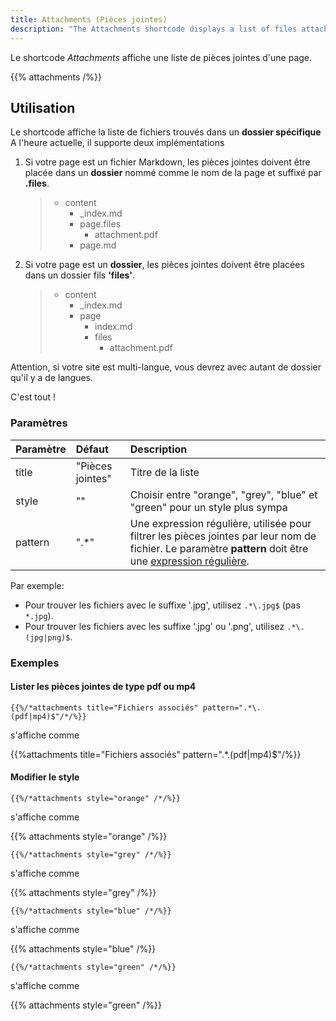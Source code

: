```yaml
---
title: Attachments (Pièces jointes)
description: "The Attachments shortcode displays a list of files attached to a page."
---
```


Le shortcode _Attachments_ affiche une liste de pièces jointes d'une page.

{{% attachments /%}}

## Utilisation

Le shortcode affiche la liste de fichiers trouvés dans un **dossier spécifique**
A l'heure actuelle, il supporte deux implémentations

1. Si votre page est un fichier Markdown, les pièces jointes doivent être placée dans un **dossier** nommé comme le nom de la page et suffixé par **.files**.

   > - content
   >   - \_index.md
   >   - page.files
   >     - attachment.pdf
   >   - page.md

2. Si votre page est un **dossier**, les pièces jointes doivent être placées dans un dossier fils **'files'**.

   > - content
   >   - \_index.md
   >   - page
   >     - index.md
   >     - files
   >       - attachment.pdf

Attention, si votre site est multi-langue, vous devrez avec autant de dossier qu'il y a de langues.

C'est tout !

### Paramètres

| Paramètre | Défaut           | Description                                                                                                                                                                                                  |
| :-------- | :--------------- | :----------------------------------------------------------------------------------------------------------------------------------------------------------------------------------------------------------- |
| title     | "Pièces jointes" | Titre de la liste                                                                                                                                                                                            |
| style     | ""               | Choisir entre "orange", "grey", "blue" et "green" pour un style plus sympa                                                                                                                                   |
| pattern   | ".\*"            | Une expression régulière, utilisée pour filtrer les pièces jointes par leur nom de fichier. Le paramètre **pattern** doit être une [expression régulière](https://en.wikipedia.org/wiki/Regular_expression). |

Par exemple:

- Pour trouver les fichiers avec le suffixe '.jpg', utilisez `.*\.jpg$` (pas `*.jpg`).
- Pour trouver les fichiers avec les suffixe '.jpg' ou '.png', utilisez `.*\.(jpg|png)$`.

### Exemples

#### Lister les pièces jointes de type pdf ou mp4

    {{%/*attachments title="Fichiers associés" pattern=".*\.(pdf|mp4)$"/*/%}}

s'affiche comme

{{%attachments title="Fichiers associés" pattern=".*\.(pdf|mp4)$"/%}}

#### Modifier le style

    {{%/*attachments style="orange" /*/%}}

s'affiche comme

{{% attachments style="orange" /%}}

    {{%/*attachments style="grey" /*/%}}

s'affiche comme

{{% attachments style="grey" /%}}

    {{%/*attachments style="blue" /*/%}}

s'affiche comme

{{% attachments style="blue" /%}}

    {{%/*attachments style="green" /*/%}}

s'affiche comme

{{% attachments style="green" /%}}
